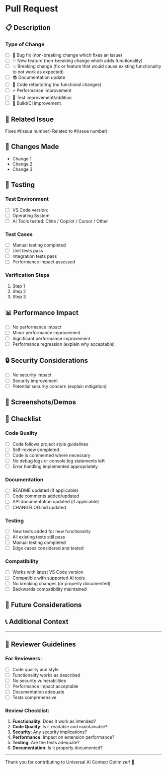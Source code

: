 # Pull Request

## 📋 Description

<!-- Provide a clear and concise description of what this PR does -->

### Type of Change
<!-- Please check all relevant options -->

- [ ] 🐛 Bug fix (non-breaking change which fixes an issue)
- [ ] ✨ New feature (non-breaking change which adds functionality)
- [ ] 💥 Breaking change (fix or feature that would cause existing functionality to not work as expected)
- [ ] 📚 Documentation update
- [ ] 🧹 Code refactoring (no functional changes)
- [ ] ⚡ Performance improvement
- [ ] 🧪 Test improvement/addition
- [ ] 🔧 Build/CI improvement

## 🎯 Related Issue

<!-- Link to the issue this PR addresses -->
Fixes #(issue number)
Related to #(issue number)

## 🚀 Changes Made

<!-- List the main changes made in this PR -->

- Change 1
- Change 2
- Change 3

## 🧪 Testing

<!-- Describe how you tested your changes -->

### Test Environment
- [ ] VS Code version: 
- [ ] Operating System: 
- [ ] AI Tools tested: Cline / Copilot / Cursor / Other

### Test Cases
- [ ] Manual testing completed
- [ ] Unit tests pass
- [ ] Integration tests pass
- [ ] Performance impact assessed

### Verification Steps
1. Step 1
2. Step 2
3. Step 3

## 📊 Performance Impact

<!-- If applicable, describe the performance impact -->

- [ ] No performance impact
- [ ] Minor performance improvement
- [ ] Significant performance improvement
- [ ] Performance regression (explain why acceptable)

## 🔒 Security Considerations

<!-- Any security implications? -->

- [ ] No security impact
- [ ] Security improvement
- [ ] Potential security concern (explain mitigation)

## 📸 Screenshots/Demos

<!-- If applicable, add screenshots or demo links -->

## 📝 Checklist

<!-- Please check all items before submitting -->

### Code Quality
- [ ] Code follows project style guidelines
- [ ] Self-review completed
- [ ] Code is commented where necessary
- [ ] No debug logs or console.log statements left
- [ ] Error handling implemented appropriately

### Documentation
- [ ] README updated (if applicable)
- [ ] Code comments added/updated
- [ ] API documentation updated (if applicable)
- [ ] CHANGELOG.md updated

### Testing
- [ ] New tests added for new functionality
- [ ] All existing tests still pass
- [ ] Manual testing completed
- [ ] Edge cases considered and tested

### Compatibility
- [ ] Works with latest VS Code version
- [ ] Compatible with supported AI tools
- [ ] No breaking changes (or properly documented)
- [ ] Backwards compatibility maintained

## 🔮 Future Considerations

<!-- Any thoughts on future improvements or potential issues? -->

## 📞 Additional Context

<!-- Add any other context about the PR here -->

---

## 🤝 Reviewer Guidelines

### For Reviewers:
- [ ] Code quality and style
- [ ] Functionality works as described
- [ ] No security vulnerabilities
- [ ] Performance impact acceptable
- [ ] Documentation adequate
- [ ] Tests comprehensive

### Review Checklist:
1. **Functionality**: Does it work as intended?
2. **Code Quality**: Is it readable and maintainable?
3. **Security**: Any security implications?
4. **Performance**: Impact on extension performance?
5. **Testing**: Are the tests adequate?
6. **Documentation**: Is it properly documented?

---

Thank you for contributing to Universal AI Context Optimizer! 🚀